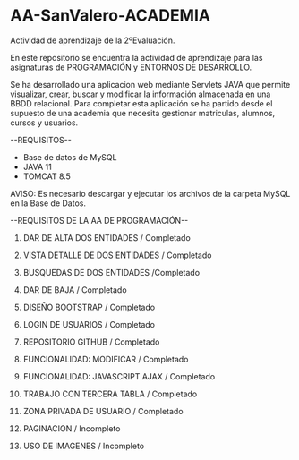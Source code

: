 # AA-SanValero-ACADEMIA
Actividad de aprendizaje de la 2ºEvaluación.

En este repositorio se encuentra la actividad de aprendizaje para las asignaturas de PROGRAMACIÓN y ENTORNOS DE DESARROLLO.

Se ha desarrollado una aplicacion web mediante Servlets JAVA que permite visualizar, crear, buscar y modificar la información almacenada en una BBDD 
relacional. Para completar esta aplicación se ha partido desde el supuesto de una academia que necesita gestionar matriculas, alumnos, cursos y usuarios.

--REQUISITOS--

- Base de datos de MySQL
- JAVA 11
- TOMCAT 8.5

AVISO: Es necesario descargar y ejecutar los archivos de la carpeta MySQL en la Base de Datos.


--REQUISITOS DE LA AA DE PROGRAMACIÓN--

1. DAR DE ALTA DOS ENTIDADES / Completado 
2. VISTA DETALLE DE DOS ENTIDADES / Completado  
3. BUSQUEDAS DE DOS ENTIDADES /Completado 
4. DAR DE BAJA / Completado 
5. DISEÑO BOOTSTRAP / Completado 

6. LOGIN DE USUARIOS / Completado 
7. REPOSITORIO GITHUB / Completado  
8. FUNCIONALIDAD: MODIFICAR / Completado  
9. FUNCIONALIDAD: JAVASCRIPT AJAX / Completado  
10. TRABAJO CON TERCERA TABLA / Completado 
11. ZONA PRIVADA DE USUARIO / Completado 

12. PAGINACION / Incompleto 
13. USO DE IMAGENES / Incompleto  
